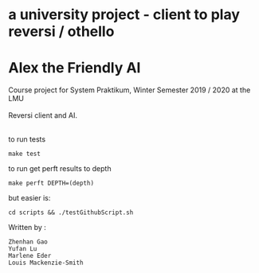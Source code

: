 a university project - client to play reversi / othello
=======
# Alex the Friendly AI
Course project for System Praktikum, Winter Semester 2019 / 2020 at the LMU <br>
<br>
Reversi client and AI. <br>
<br>

to run tests

`make test `

to run get perft results to depth

`make perft DEPTH=(depth)`

but easier is:

`cd scripts && ./testGithubScript.sh`

Written by : 

    Zhenhan Gao
    Yufan Lu
    Marlene Eder
    Louis Mackenzie-Smith

